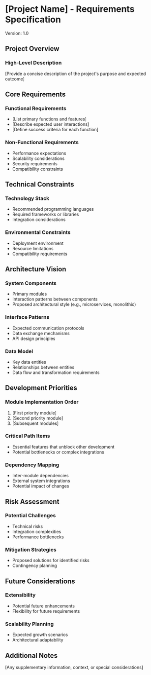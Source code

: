 # [Project Name] - Requirements Specification
Version: 1.0

## Project Overview
### High-Level Description
[Provide a concise description of the project's purpose and expected outcome]

## Core Requirements
### Functional Requirements
- [List primary functions and features]
- [Describe expected user interactions]
- [Define success criteria for each function]

### Non-Functional Requirements
- Performance expectations
- Scalability considerations
- Security requirements
- Compatibility constraints

## Technical Constraints
### Technology Stack
- Recommended programming languages
- Required frameworks or libraries
- Integration considerations

### Environmental Constraints
- Deployment environment
- Resource limitations
- Compatibility requirements

## Architecture Vision
### System Components
- Primary modules
- Interaction patterns between components
- Proposed architectural style (e.g., microservices, monolithic)

### Interface Patterns
- Expected communication protocols
- Data exchange mechanisms
- API design principles

### Data Model
- Key data entities
- Relationships between entities
- Data flow and transformation requirements

## Development Priorities
### Module Implementation Order
1. [First priority module]
2. [Second priority module]
3. [Subsequent modules]

### Critical Path Items
- Essential features that unblock other development
- Potential bottlenecks or complex integrations

### Dependency Mapping
- Inter-module dependencies
- External system integrations
- Potential impact of changes

## Risk Assessment
### Potential Challenges
- Technical risks
- Integration complexities
- Performance bottlenecks

### Mitigation Strategies
- Proposed solutions for identified risks
- Contingency planning

## Future Considerations
### Extensibility
- Potential future enhancements
- Flexibility for future requirements

### Scalability Planning
- Expected growth scenarios
- Architectural adaptability

## Additional Notes
[Any supplementary information, context, or special considerations]